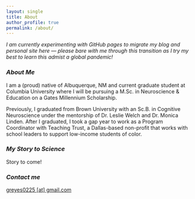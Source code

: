 ```yaml
---
layout: single
title: About
author_profile: true
permalink: /about/
---
```


*I am currently experimenting with GitHub pages to migrate my blog and personal site here — please bare with me through this transition as I try my best to learn this admist a global pandemic!*

### ***About Me***

I am a (proud) native of Albuquerque, NM and current graduate student at Columbia University where I will be pursuing a M.Sc. in Neuroscience & Education on a Gates Millennium Scholarship. 

Previously, I graduated from Brown University with an Sc.B. in Cognitive Neuroscience under the mentorship of Dr. Leslie Welch and Dr. Monica Linden. After I graduated, I took a gap year to work as a Program Coordinator with Teaching Trust, a Dallas-based non-profit that works with school leaders to support low-income students of color. 

### ***My Story to Science***

Story to come!

### ***Contact me***

[greyes0225 [at] gmail.com](mailto:greyes0225@gmail.com)
